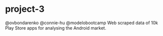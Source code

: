 # project-3
@ovbondarenko @connie-hu @modelobootcamp
Web scraped data of 10k Play Store apps for analysing the Android market.
